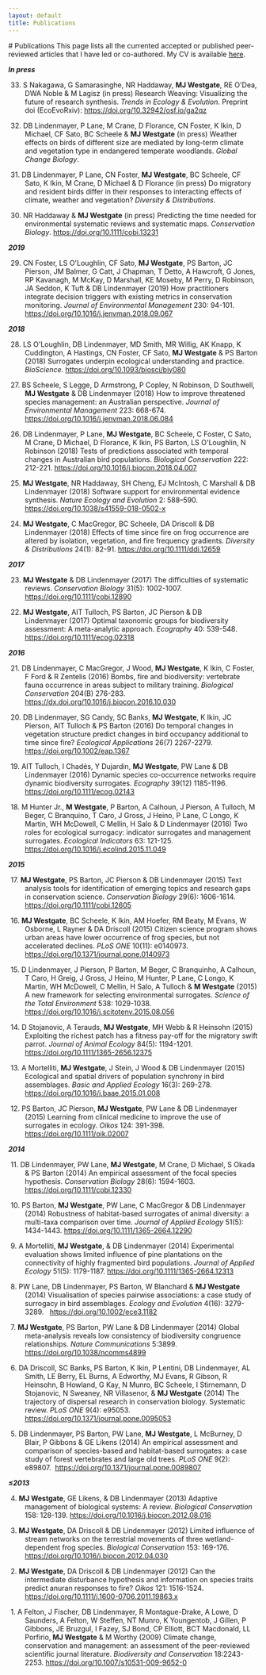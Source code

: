 ```yaml
---
layout: default
title: Publications
---
```

<head>
  <!-- Global site tag (gtag.js) - Google Analytics -->
  <script async src="https://www.googletagmanager.com/gtag/js?id=UA-121833450-1"></script>
  <script>
    window.dataLayer = window.dataLayer || [];
    function gtag(){dataLayer.push(arguments);}
    gtag('js', new Date());

    gtag('config', 'UA-121833450-1');
  </script>
</head>
<script type='text/javascript' src='https://d1bxh8uas1mnw7.cloudfront.net/assets/embed.js'></script>
# Publications
This page lists all the currented accepted or published peer-reviewed articles that I have led or co-authored. My CV is available <a href="/pages/presentations.html">here</a>.<br>

<em><b>In press</b></em>
<p style="margin-left: .35in; text-indent: -.3in;">
  33. S Nakagawa, G Samarasinghe, NR Haddaway, <b>MJ Westgate</b>, RE O'Dea, DWA Noble & M Lagisz (in press) Research Weaving: Visualizing the future of research synthesis. <em>Trends in Ecology & Evolution</em>. Preprint doi (EcoEvoRxiv):
  <a href="https://doi.org/10.32942/osf.io/ga2qz"
    target="_blank"
    rel="noopener"
    >https://doi.org/10.32942/osf.io/ga2qz
  </a>
  <span style="margin-left: 2.5em">
    <a href="/assets/docs/pubs/2018_Nakagawa_EcoEvoRxiv_preprint.pdf"
      target="_blank"
      title="PDF">
      <i class="fa fa-file-pdf-o fa-lg" style="color:#727272"></i>
    </a>
  </span>
</p>
<p style="margin-left: .35in; text-indent: -.3in;">
  32. DB Lindenmayer, P Lane, M Crane, D Florance, CN Foster, K Ikin, D Michael, CF Sato, BC Scheele & <b>MJ Westgate</b> (in press) Weather effects on birds of different size are mediated by long-term climate and vegetation type in endangered temperate woodlands. <em>Global Change Biology</em>.
</p>
<p style="margin-left: .35in; text-indent: -.3in;">
  31. DB Lindenmayer, P Lane, CN Foster, <b>MJ Westgate</b>, BC Scheele, CF Sato, K Ikin, M Crane, D Michael & D Florance (in press) Do migratory and resident birds differ in their responses to interacting effects of climate, weather and vegetation? <em>Diversity & Distributions</em>.
</p>
<p style="margin-left: .35in; text-indent: -.3in;">
  30. NR Haddaway & <b>MJ Westgate</b> (in press) Predicting the time needed for environmental systematic reviews and systematic maps. <em>Conservation Biology</em>.
  <a href="https://doi.org/10.1111/cobi.13231"
    target="_blank"
    rel="noopener"
    >https://doi.org/10.1111/cobi.13231
  </a>
  <span
    style="margin-left: 2.5em"
    data-badge-popover="right"
    data-badge-type="4"
    class='altmetric-embed'
    data-doi="10.1111/cobi.13231">
  </span>
</p>

<em><b>2019</b></em>
<p style="margin-left: .35in; text-indent: -.3in;">
  29. CN Foster, LS O'Loughlin, CF Sato, <b>MJ Westgate</b>, PS Barton, JC Pierson, JM Balmer, G Catt, J Chapman, T Detto, A Hawcroft, G Jones, RP Kavanagh, M McKay, D Marshall, KE Moseby, M Perry, D Robinson, JA Seddon, K Tuft & DB Lindenmayer (2019) How practitioners integrate decision triggers with existing metrics in conservation monitoring. <em>Journal of Environmental Management</em> 230: 94-101.
  <a href="https://doi.org/10.1016/j.jenvman.2018.09.067"
    target="_blank"
    rel="noopener"
    >https://doi.org/10.1016/j.jenvman.2018.09.067
  </a>
  <span
    style="margin-left: 2.5em"
    data-badge-popover="right"
    data-badge-type="4"
    class='altmetric-embed'
    data-doi="10.1016/j.jenvman.2018.09.067">
  </span>
</p>

<em><b>2018</b></em>
<p style="margin-left: .35in; text-indent: -.3in;">
  28. LS O'Loughlin, DB Lindenmayer, MD Smith, MR Willig, AK Knapp, K Cuddington, A Hastings, CN Foster, CF Sato, <b>MJ Westgate</b> & PS Barton (2018) Surrogates underpin ecological understanding and practice. <em>BioScience</em>.
  <a href="https://doi.org/10.1093/biosci/biy080"
    target="_blank"
    rel="noopener"
    >https://doi.org/10.1093/biosci/biy080
  </a>
  <span
    style="margin-left: 2.5em"
    data-badge-popover="right"
    data-badge-type="4"
    class='altmetric-embed'
    data-doi="10.1093/biosci/biy080">
  </span>
</p>
<p style="margin-left: .35in; text-indent: -.3in;">
  27. BS Scheele, S Legge, D Armstrong, P Copley, N Robinson, D Southwell, <b>MJ Westgate</b> & DB Lindenmayer (2018) How to improve threatened species management: an Australian perspective. <em>Journal of Environmental Management</em> 223: 668-674.
  <a href="https://doi.org/10.1016/j.jenvman.2018.06.084"
    target="_blank"
    rel="noopener"
    >https://doi.org/10.1016/j.jenvman.2018.06.084
  </a>
  <span
    style="margin-left: 2.5em"
    data-badge-popover="right"
    data-badge-type="4"
    class='altmetric-embed'
    data-doi="10.1016/j.jenvman.2018.06.084">
  </span>
</p>
<p style="margin-left: .35in; text-indent: -.3in;">
  26. DB Lindenmayer, P Lane, <b>MJ Westgate</b>, BC Scheele, C Foster, C Sato, M Crane, D Michael, D Florance, K Ikin, PS Barton, LS O'Loughlin, N Robinson (2018) Tests of predictions associated with temporal changes in Australian bird populations. <em>Biological Conservation</em> 222: 212-221.
  <a href="https://doi.org/10.1016/j.biocon.2018.04.007"
    target="_blank"
    rel="noopener"
    >https://doi.org/10.1016/j.biocon.2018.04.007
  </a>
  <span
    style="margin-left: 2.5em"
    data-badge-popover="right"
    data-badge-type="4"
    class='altmetric-embed'
    data-doi="10.1016/10.1016/j.biocon.2018.04.007">
  </span>
</p>
<p style="margin-left: .35in; text-indent: -.3in;">
  25. <b>MJ Westgate</b>, NR Haddaway, SH Cheng, EJ McIntosh, C Marshall & DB Lindenmayer (2018) Software support for environmental evidence synthesis. <em>Nature Ecology and Evolution</em> 2: 588–590.
  <a href="https://doi.org/10.1038/s41559-018-0502-x"
    target="_blank"
    rel="noopener"
    >https://doi.org/10.1038/s41559-018-0502-x
  </a>
  <span
    style="margin-left: 2.5em"
    data-badge-popover="right"
    data-badge-type="4"
    class='altmetric-embed'
    data-doi="10.1038/s41559-018-0502-x">
  </span>
</p>
<p style="margin-left: .35in; text-indent: -.3in;">
  24. <b>MJ Westgate</b>, C MacGregor, BC Scheele, DA Driscoll & DB Lindenmayer (2018) Effects of time since fire on frog occurrence are altered by isolation, vegetation, and fire frequency gradients. <em>Diversity & Distributions</em> 24(1): 82-91.
  <a href="https://doi.org/10.1111/ddi.12659"
    target="_blank"
    rel="noopener"
    >https://doi.org/10.1111/ddi.12659
  </a>
  <span
    style="margin-left: 2.5em"
    data-badge-popover="right"
    data-badge-type="4"
    class='altmetric-embed'
    data-doi="10.1111/ddi.12659">
  </span>
</p>
<em><b>2017</b></em>
<p style="margin-left: .35in; text-indent: -.3in;">
  23. <b>MJ Westgate</b> & DB Lindenmayer (2017) The difficulties of systematic reviews. <em>Conservation Biology</em> 31(5): 1002-1007.
  <a href="https://doi.org/10.1111/cobi.12890"
    target="_blank"
    rel="noopener"
    >https://doi.org/10.1111/cobi.12890
  </a>
  <span style="margin-left: 2.5em">
    <a href="/assets/docs/pubs/2017_Westgate_ConsBiol.pdf"
      target="_blank"
      title="PDF">
      <i class="fa fa-file-pdf-o fa-lg" style="color:#727272"></i>
    </a>
  </span>
  <span
    style="margin-left: 1.5em"
    data-badge-popover="right"
    data-badge-type="4"
    class='altmetric-embed'
    data-doi="doi.org/10.1111/cobi.12890">
  </span>
</p>
<p style="margin-left: .35in; text-indent: -.3in;">
  22. <b>MJ Westgate</b>, AIT Tulloch, PS Barton, JC Pierson & DB Lindenmayer (2017) Optimal taxonomic groups for biodiversity assessment: A meta-analytic approach. <em>Ecography</em> 40: 539-548.  <a href="https://doi.org/10.1111/ecog.02318"
    target="_blank"
    rel="noopener"
    >https://doi.org/10.1111/ecog.02318
  </a>
  <span style="margin-left: 2.5em">
    <a href="/assets/docs/pubs/2017_Westgate_Ecography.pdf"
      target="_blank"
      title="PDF">
      <i class="fa fa-file-pdf-o fa-lg" style="color:#727272"></i>
    </a>
  </span>
  <span
    style="margin-left: 1.5em"
    data-badge-popover="right"
    data-badge-type="4"
    class='altmetric-embed'
    data-doi="10.1111/ecog.02318">
  </span>
</p>
<em><b>2016</b></em>
<p style="margin-left: .35in; text-indent: -.3in;">
  21. DB Lindenmayer, C MacGregor, J Wood, <b>MJ Westgate</b>, K Ikin, C Foster, F Ford & R Zentelis (2016) Bombs, fire and biodiversity: vertebrate fauna occurrence in areas subject to military training. <em>Biological Conservation</em> 204(B) 276-283.
  <a href="https://dx.doi.org/10.1016/j.biocon.2016.10.030"
    target="_blank"
    rel="noopener"
    >https://dx.doi.org/10.1016/j.biocon.2016.10.030
  </a>
  <span style="margin-left: 2.5em">
    <a href="/assets/docs/pubs/2016_Lindenmayer_BiolCons.pdf"
      target="_blank"
      title="PDF">
      <i class="fa fa-file-pdf-o fa-lg" style="color:#727272"></i>
    </a>
  </span>
  <span
    style="margin-left: 1.5em"
    data-badge-popover="right"
    data-badge-type="4"
    class='altmetric-embed'
    data-doi="10.1016/j.biocon.2016.10.030">
  </span>
</p>
<p style="margin-left: .35in; text-indent: -.3in;">
  20. DB Lindenmayer, SG Candy, SC Banks, <b>MJ Westgate</b>, K Ikin, JC Pierson, AIT Tulloch & PS Barton (2016) Do temporal changes in vegetation structure predict changes in bird occupancy additional to time since fire? <em>Ecological Applications</em> 26(7) 2267-2279.
  <a href="https://doi.org/10.1002/eap.1367"
    target="_blank"
    rel="noopener"
    >https://doi.org/10.1002/eap.1367
  </a>
  <span style="margin-left: 2.5em">
    <a href="/assets/docs/pubs/2016_Lindenmayer_EcolApp.pdf"
      target="_blank"
      title="PDF">
      <i class="fa fa-file-pdf-o fa-lg" style="color:#727272"></i>
    </a>
  </span>
  <span
    style="margin-left: 1.5em"
    data-badge-popover="right"
    data-badge-type="4"
    class='altmetric-embed'
    data-doi="10.1002/eap.1367">
  </span>
</p>
<p style="margin-left: .35in; text-indent: -.3in;">
  19. AIT Tulloch, I Chadés, Y Dujardin, <b>MJ Westgate</b>, PW Lane & DB Lindenmayer (2016) Dynamic species co-occurrence networks require dynamic biodiversity surrogates. <em>Ecography</em> 39(12) 1185-1196. 
  <a href="https://doi.org/10.1111/ecog.02143"
    target="_blank"
    rel="noopener"
    >https://doi.org/10.1111/ecog.02143
  </a>
  <span style="margin-left: 2.5em">
    <a href="/assets/docs/pubs/2016_Tulloch_Ecography.pdf"
      target="_blank"
      title="PDF">
      <i class="fa fa-file-pdf-o fa-lg" style="color:#727272"></i>
    </a>
  </span>
  <span
    style="margin-left: 1.5em"
    data-badge-popover="right"
    data-badge-type="4"
    class='altmetric-embed'
    data-doi="10.1111/ecog.02143">
  </span>
</p>
<p style="margin-left: .35in; text-indent: -.3in;">
  18. M Hunter Jr., <b>M Westgate</b>, P Barton, A Calhoun, J Pierson, A Tulloch, M Beger, C Branquino, T Caro, J Gross, J Heino, P Lane, C Longo, K Martin, WH McDowell, C Mellin, H Salo & D Lindenmayer (2016) Two roles for ecological surrogacy: indicator surrogates and management surrogates. <em>Ecological Indicators </em>63: 121-125. 
  <a href="https://doi.org/10.1016/j.ecolind.2015.11.049"
    target="_blank"
    rel="noopener"
    >https://doi.org/10.1016/j.ecolind.2015.11.049
  </a>
  <span style="margin-left: 2.5em">
    <a href="/assets/docs/pubs/2016_Hunter_EcolInd.pdf"
      target="_blank"
      title="PDF">
      <i class="fa fa-file-pdf-o fa-lg" style="color:#727272"></i>
    </a>
  </span>
  <span
    style="margin-left: 1.5em"
    data-badge-popover="right"
    data-badge-type="4"
    class='altmetric-embed'
    data-doi="10.1016/j.ecolind.2015.11.049">
  </span>
</p>
<em><b>2015</b></em>
<p style="margin-left: .35in; text-indent: -.3in;">
  17. <b>MJ Westgate</b>, PS Barton, JC Pierson & DB Lindenmayer (2015) Text analysis tools for identification of emerging topics and research gaps in conservation science. <em>Conservation Biology</em> 29(6): 1606-1614.
  <a href="https://doi.org/10.1111/cobi.12605"
    target="_blank"
    rel="noopener"
    >https://doi.org/10.1111/cobi.12605
  </a>
  <span style="margin-left: 2.5em">
    <a href="/assets/docs/pubs/2015_Westgate_ConsBiol.pdf"
      target="_blank"
      title="PDF">
      <i class="fa fa-file-pdf-o fa-lg" style="color:#727272"></i>
    </a>
  </span>
  <span
    style="margin-left: 1.5em"
    data-badge-popover="right"
    data-badge-type="4"
    class='altmetric-embed'
    data-doi="10.1111/cobi.12605">
  </span>
</p>
<p style="margin-left: .35in; text-indent: -.3in;">
  16. <b>MJ Westgate</b>, BC Scheele, K Ikin, AM Hoefer, RM Beaty, M Evans, W Osborne, L Rayner & DA Driscoll (2015) Citizen science program shows urban areas have lower occurrence of frog species, but not accelerated declines. <em>PLoS ONE</em> 10(11): e0140973. 
  <a href="https://doi.org/10.1371/journal.pone.0140973"
    target="_blank"
    rel="noopener"
    >https://doi.org/10.1371/journal.pone.0140973
  </a>
  <span style="margin-left: 2.5em">
    <a href="/assets/docs/pubs/2015_Westgate_PLOSone.pdf"
      target="_blank"
      title="PDF">
      <i class="fa fa-file-pdf-o fa-lg" style="color:#727272"></i>
    </a>
  </span>
  <span
    style="margin-left: 1.5em"
    data-badge-popover="right"
    data-badge-type="4"
    class='altmetric-embed'
    data-doi="10.1371/journal.pone.0140973">
  </span>
</p>
<p style="margin-left: .35in; text-indent: -.3in;">
  15. D Lindenmayer, J Pierson, P Barton, M Beger, C Branquinho, A Calhoun, T Caro, H Greig, J Gross, J Heino, M Hunter, P Lane, C Longo, K Martin, WH McDowell, C Mellin, H Salo, A Tulloch & <b>M Westgate</b> (2015) A new framework for selecting environmental surrogates. <em>Science of the Total Environment</em> 538: 1029-1038.
  <a href="https://doi.org/10.1016/j.scitotenv.2015.08.056"
    target="_blank"
    rel="noopener"
    >https://doi.org/10.1016/j.scitotenv.2015.08.056
  </a>
  <span style="margin-left: 2.5em">
    <a href="/assets/docs/pubs/2015_Lindenmayer_STotEn.pdf"
      target="_blank"
      title="PDF">
      <i class="fa fa-file-pdf-o fa-lg" style="color:#727272"></i>
    </a>
  </span>
  <span
    style="margin-left: 1.5em"
    data-badge-popover="right"
    data-badge-type="4"
    class='altmetric-embed'
    data-doi="10.1016/j.scitotenv.2015.08.056">
  </span>
</p>
<p style="margin-left: .35in; text-indent: -.3in;">
  14. D Stojanovic, A Terauds, <b>MJ Westgate</b>, MH Webb & R Heinsohn (2015) Exploiting the richest patch has a fitness pay-off for the migratory swift parrot. <em>Journal of Animal Ecology</em> 84(5): 1194-1201. 
  <a href="https://doi.org/10.1111/1365-2656.12375"
    target="_blank"
    rel="noopener"
    >https://doi.org/10.1111/1365-2656.12375
  </a>
  <span style="margin-left: 2.5em">
    <a href="/assets/docs/pubs/2015_Stojanovic_JAniEcol.pdf"
      target="_blank"
      title="PDF">
      <i class="fa fa-file-pdf-o fa-lg" style="color:#727272"></i>
    </a>
  </span>
  <span
    style="margin-left: 1.5em"
    data-badge-popover="right"
    data-badge-type="4"
    class='altmetric-embed'
    data-doi="10.1111/1365-2656.12375">
  </span>
</p>
<p style="margin-left: .35in; text-indent: -.3in;">
  13. A Mortelliti, <b>MJ Westgate</b>, J Stein, J Wood & DB Lindenmayer (2015) Ecological and spatial drivers of population synchrony in bird assemblages. <em>Basic and Applied Ecology</em> 16(3): 269-278.
  <a href="https://doi.org/10.1016/j.baae.2015.01.008"
    target="_blank"
    rel="noopener"
    >https://doi.org/10.1016/j.baae.2015.01.008
  </a>
  <span style="margin-left: 2.5em">
    <a href="/assets/docs/pubs/2015_Mortelliti_BasicAppEcol.pdf"
      target="_blank"
      title="PDF">
      <i class="fa fa-file-pdf-o fa-lg" style="color:#727272"></i>
    </a>
  </span>
  <span
    style="margin-left: 1.5em"
    data-badge-popover="right"
    data-badge-type="4"
    class='altmetric-embed'
    data-doi="10.1016/j.baae.2015.01.008">
  </span>
</p>
<p style="margin-left: .35in; text-indent: -.3in;">
  12. PS Barton, JC Pierson, <b>MJ Westgate</b>, PW Lane & DB Lindenmayer (2015) Learning from clinical medicine to improve the use of surrogates in ecology. <em>Oikos</em> 124: 391-398.
  <a href="https://doi.org/10.1111/oik.02007"
    target="_blank"
    rel="noopener"
    >https://doi.org/10.1111/oik.02007
  </a>
  <span style="margin-left: 2.5em">
    <a href="/assets/docs/pubs/2015_Barton_JAppEcol.pdf"
      target="_blank"
      title="PDF">
      <i class="fa fa-file-pdf-o fa-lg" style="color:#727272"></i>
    </a>
  </span>
  <span
    style="margin-left: 1.5em"
    data-badge-popover="right"
    data-badge-type="4"
    class='altmetric-embed'
    data-doi="10.1111/oik.02007">
  </span>
</p>
<em><b>2014</b></em>
<p style="margin-left: .35in; text-indent: -.3in;">
  11. DB Lindenmayer, PW Lane, <b>MJ Westgate</b>, M Crane, D Michael, S Okada & PS Barton (2014) An empirical assessment of the focal species hypothesis. <em>Conservation Biology</em> 28(6): 1594-1603. 
  <a href="https://doi.org/10.1111/cobi.12330"
    target="_blank"
    rel="noopener"
    >https://doi.org/10.1111/cobi.12330
  </a>
  <span style="margin-left: 2.5em">
    <a href="/assets/docs/pubs/2014_Lindenmayer_ConsBiol.pdf"
      target="_blank"
      title="PDF">
      <i class="fa fa-file-pdf-o fa-lg" style="color:#727272"></i>
    </a>
  </span>
  <span
    style="margin-left: 1.5em"
    data-badge-popover="right"
    data-badge-type="4"
    class='altmetric-embed'
    data-doi="10.1111/cobi.12330">
  </span>
</p>
<p style="margin-left: .35in; text-indent: -.3in;">
  10. PS Barton, <b>MJ Westgate</b>, PW Lane, C MacGregor & DB Lindenmayer (2014) Robustness of habitat-based surrogates of animal diversity: a multi-taxa comparison over time. <em>Journal of Applied Ecology</em> 51(5): 1434-1443.
  <a href="https://doi.org/10.1111/1365-2664.12290"
    target="_blank"
    rel="noopener"
    >https://doi.org/10.1111/1365-2664.12290
  </a>
  <span style="margin-left: 2.5em">
    <a href="/assets/docs/pubs/Barton_2014_JAppEcol.pdf"
      target="_blank"
      title="PDF">
      <i class="fa fa-file-pdf-o fa-lg" style="color:#727272"></i>
    </a>
  </span>
  <span
    style="margin-left: 1.5em"
    data-badge-popover="right"
    data-badge-type="4"
    class='altmetric-embed'
    data-doi="10.1111/1365-2664.12290">
  </span>
</p>
<p style="margin-left: .35in; text-indent: -.3in;">
  9. A Mortelliti, <b>MJ Westgate</b>, & DB Lindenmayer (2014) Experimental evaluation shows limited influence of pine plantations on the connectivity of highly fragmented bird populations. <em>Journal of Applied Ecology</em> 51(5): 1179-1187.
  <a href="https://doi.org/10.1111/1365-2664.12313"
    target="_blank"
    rel="noopener"
    >https://doi.org/10.1111/1365-2664.12313
  </a>
  <span style="margin-left: 2.5em">
    <a href="/assets/docs/pubs/2014_Mortelliti_JAppEcol.pdf"
      target="_blank"
      title="PDF">
      <i class="fa fa-file-pdf-o fa-lg" style="color:#727272"></i>
    </a>
  </span>
  <span
    style="margin-left: 1.5em"
    data-badge-popover="right"
    data-badge-type="4"
    class='altmetric-embed'
    data-doi="10.1111/1365-2664.12313">
  </span>
</p>
<p style="margin-left: .35in; text-indent: -.3in;">
  8. PW Lane, DB Lindenmayer, PS Barton, W Blanchard & <b>MJ Westgate</b> (2014) Visualisation of species pairwise associations: a case study of surrogacy in bird assemblages. <em>Ecology and Evolution</em> 4(16): 3279-3289.  
  <a href="https://doi.org/10.1002/ece3.1182"
    target="_blank"
    rel="noopener"
    >https://doi.org/10.1002/ece3.1182
  </a>
  <span style="margin-left: 2.5em">
    <a href="/assets/docs/pubs/2014_Lane_EcolEvol.pdf"
      target="_blank"
      title="PDF">
      <i class="fa fa-file-pdf-o fa-lg" style="color:#727272"></i>
    </a>
  </span>
  <span
    style="margin-left: 1.5em"
    data-badge-popover="right"
    data-badge-type="4"
    class='altmetric-embed'
    data-doi="10.1002/ece3.1182">
  </span>
</p>
<p style="margin-left: .35in; text-indent: -.3in;">
  7. <b>MJ Westgate</b>, PS Barton, PW Lane & DB Lindenmayer (2014) Global meta-analysis reveals low consistency of biodiversity congruence relationships. <em>Nature Communications</em> 5:3899.
  <a href="https://doi.org/10.1038/ncomms4899"
    target="_blank"
    rel="noopener"
    >https://doi.org/10.1038/ncomms4899
  </a>
  <span style="margin-left: 2.5em">
    <a href="/assets/docs/pubs/2014_Westgate_NatComm.pdf"
      target="_blank"
      title="PDF">
      <i class="fa fa-file-pdf-o fa-lg" style="color:#727272"></i>
    </a>
  </span>
  <span
    style="margin-left: 1.5em"
    data-badge-popover="right"
    data-badge-type="4"
    class='altmetric-embed'
    data-doi="10.1038/ncomms4899">
  </span>
</p>
<p style="margin-left: .35in; text-indent: -.3in;">
  6. DA Driscoll, SC Banks, PS Barton, K Ikin, P Lentini, DB Lindenmayer, AL Smith, LE Berry, EL Burns, A Edworthy, MJ Evans, R Gibson, R Heinsohn, B Howland, G Kay, N Munro, BC Scheele, I Stirnemann, D Stojanovic, N Sweaney, NR Villasenor, & <b>MJ Westgate</b> (2014) The trajectory of dispersal research in conservation biology. Systematic review. <i>PLoS ONE</i> 9(4): e95053.
  <a href="https://doi.org/10.1371/journal.pone.0095053"
    target="_blank"
    rel="noopener"
    >https://doi.org/10.1371/journal.pone.0095053
  </a>
  <span style="margin-left: 2.5em">
    <a href="/assets/docs/pubs/2014_Driscoll_PLOSone.pdf"
      target="_blank"
      title="PDF">
      <i class="fa fa-file-pdf-o fa-lg" style="color:#727272"></i>
    </a>
  </span>
  <span
    style="margin-left: 1.5em"
    data-badge-popover="right"
    data-badge-type="4"
    class='altmetric-embed'
    data-doi="10.1371/journal.pone.0095053">
  </span>
</p>
<p style="margin-left: .35in; text-indent: -.3in;">
  5. DB Lindenmayer, PS Barton, PW Lane, <b>MJ</b> <b>Westgate</b>, L McBurney, D Blair, P Gibbons & GE Likens (2014) An empirical assessment and comparison of species-based and habitat-based surrogates: a case study of forest vertebrates and large old trees. <i>PLoS ONE</i> 9(2): e89807. 
  <a href="https://doi.org/10.1371/journal.pone.0089807"
    target="_blank"
    rel="noopener"
    >https://doi.org/10.1371/journal.pone.0089807
  </a>
  <span style="margin-left: 2.5em">
    <a href="/assets/docs/pubs/2014_Lindenmayer_PLOSone.pdf"
      target="_blank"
      title="PDF">
      <i class="fa fa-file-pdf-o fa-lg" style="color:#727272"></i>
    </a>
  </span>
  <span
    style="margin-left: 1.5em"
    data-badge-popover="right"
    data-badge-type="4"
    class='altmetric-embed'
    data-doi="10.1371/journal.pone.0089807">
  </span>
</p>
<em><b>≤2013</b></em>
<p style="margin-left: .35in; text-indent: -.3in;">
  4. <b>MJ Westgate</b>, GE Likens, & DB Lindenmayer (2013) Adaptive management of biological systems: A review. <em>Biological Conservation</em> 158: 128-139.
  <a href="https://doi.org/10.1016/j.biocon.2012.08.016"
    target="_blank"
    rel="noopener"
    >https://doi.org/10.1016/j.biocon.2012.08.016
  </a>
  <span style="margin-left: 2.5em">
    <a href="/assets/docs/pubs/2013_Westgate_BiolCons.pdf"
      target="_blank"
      title="PDF">
      <i class="fa fa-file-pdf-o fa-lg" style="color:#727272"></i>
    </a>
  </span>
  <span
    style="margin-left: 1.5em"
    data-badge-popover="right"
    data-badge-type="4"
    class='altmetric-embed'
    data-doi="10.1016/j.biocon.2012.08.016">
  </span>
</p>
<p style="margin-left: .35in; text-indent: -.3in;">
  3. <b>MJ Westgate</b>, DA Driscoll & DB Lindenmayer (2012) Limited influence of stream networks on the terrestrial movements of three wetland-dependent frog species. <em>Biological Conservation</em> 153: 169-176.
  <a href="https://doi.org/10.1016/j.biocon.2012.04.030"
    target="_blank"
    rel="noopener"
    >https://doi.org/10.1016/j.biocon.2012.04.030
  </a>
  <span style="margin-left: 2.5em">
    <a href="/assets/docs/pubs/2012_Westgate_BiolCons.pdf"
      target="_blank"
      title="PDF">
      <i class="fa fa-file-pdf-o fa-lg" style="color:#727272"></i>
    </a>
  </span>
  <span
    style="margin-left: 1.5em"
    data-badge-popover="right"
    data-badge-type="4"
    class='altmetric-embed'
    data-doi="10.1016/j.biocon.2012.04.030">
  </span>
</p>
<p style="margin-left: .35in; text-indent: -.3in;">
  2. <b>MJ Westgate</b>, DA Driscoll & DB Lindenmayer (2012) Can the intermediate disturbance hypothesis and information on species traits predict anuran responses to fire? <em>Oikos</em> 121: 1516-1524.
  <a href="https://doi.org/10.1111/j.1600-0706.2011.19863.x"
    target="_blank"
    rel="noopener"
    >https://doi.org/10.1111/j.1600-0706.2011.19863.x
  </a>
  <span style="margin-left: 2.5em">
    <a href="/assets/docs/pubs/2012_Westgate_Oikos.pdf"
      target="_blank"
      title="PDF">
      <i class="fa fa-file-pdf-o fa-lg" style="color:#727272"></i>
    </a>
  </span>
  <span
    style="margin-left: 1.5em"
    data-badge-popover="right"
    data-badge-type="4"
    class='altmetric-embed'
    data-doi="10.1111/j.1600-0706.2011.19863.x">
  </span>
</p>
<p style="margin-left: .35in; text-indent: -.3in;">
  1. A Felton, J Fischer, DB Lindenmayer, R Montague-Drake, A Lowe, D Saunders, A Felton, W Steffen, NT Munro, K Youngentob, J Gillen, P Gibbons, JE Bruzgul, I Fazey, SJ Bond, CP Elliott, BCT Macdonald, LL Porfirio,<b> MJ Westgate</b> & M Worthy (2009) Climate change, conservation and management: an assessment of the peer-reviewed scientific journal literature. <em>Biodiversity and Conservation</em> 18:2243-2253.
  <a href="https://doi.org/10.1007/s10531-009-9652-0"
    target="_blank"
    rel="noopener"
    >https://doi.org/10.1007/s10531-009-9652-0
  </a>
  <span style="margin-left: 2.5em">
    <a href="/assets/docs/pubs/2009_Felton_BiodivCons.pdf"
      target="_blank"
      title="Westgate et al. 2012 PDF">
        <i class="fa fa-file-pdf-o fa-lg" style="color:#727272"></i>
    </a>
  </span>
  <span
    style="margin-left: 1.5em"
    data-badge-popover="right"
    data-badge-type="4"
    class='altmetric-embed'
    data-doi="10.1007/s10531-009-9652-0">
  </span>
</p>
